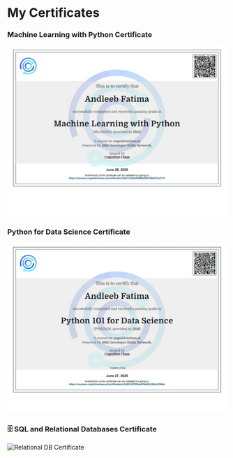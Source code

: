 # My Certificates

### Machine Learning with Python Certificate
![ML Certificate](./Machine%20Learning%20with%20Python.jpg)

### Python for Data Science Certificate 
![Python Certificate](./Python%20for%20Data%20Sceince.jpg)

### 🗄️ SQL and Relational Databases Certificate  
![Relational DB Certificate](./SQL_and_Relational_Databases.jpg)


